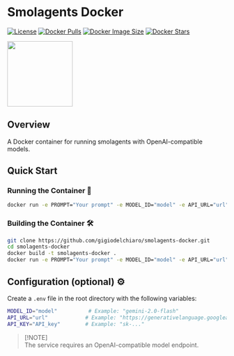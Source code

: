 # Smolagents Docker

[![License](https://img.shields.io/badge/License-Apache%202.0-blue.svg)](https://opensource.org/licenses/Apache-2.0)
[![Docker Pulls](https://img.shields.io/docker/pulls/gigiodc/smolagents-docker)](https://hub.docker.com/r/gigiodc/smolagents-docker)
[![Docker Image Size](https://img.shields.io/docker/image-size/gigiodc/smolagents-docker)](https://hub.docker.com/r/gigiodc/smolagents-docker)
[![Docker Stars](https://img.shields.io/docker/stars/gigiodc/smolagents-docker)](https://hub.docker.com/r/gigiodc/smolagents-docker)


<img src="https://huggingface.co/datasets/huggingface/documentation-images/resolve/main/smolagents/mascot.png" width="150">

## Overview
A Docker container for running smolagents with OpenAI-compatible models.

## Quick Start

### Running the Container 🚀
```bash
docker run -e PROMPT="Your prompt" -e MODEL_ID="model" -e API_URL="url" -e API_KEY="api_key" gigiodc/smolagents-docker
```


### Building the Container 🛠️
```bash
git clone https://github.com/gigiodelchiaro/smolagents-docker.git
cd smolagents-docker
docker build -t smolagents-docker .
docker run -e PROMPT="Your prompt" -e MODEL_ID="model" -e API_URL="url" -e API_KEY="api_key" smolagents-docker
```
## Configuration  (optional) ⚙️

Create a `.env` file in the root directory with the following variables:

```bash
MODEL_ID="model"          # Example: "gemini-2.0-flash"
API_URL="url"            # Example: "https://generativelanguage.googleapis.com/v1beta/openai/"
API_KEY="API_key"        # Example: "sk-..."
```



> [!NOTE]\
> The service requires an OpenAI-compatible model endpoint.